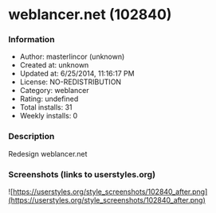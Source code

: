 # weblancer.net (102840)

### Information
- Author: masterlincor (unknown)
- Created at: unknown
- Updated at: 6/25/2014, 11:16:17 PM
- License: NO-REDISTRIBUTION
- Category: weblancer
- Rating: undefined
- Total installs: 31
- Weekly installs: 0


### Description
Redesign weblancer.net


### Screenshots (links to userstyles.org)
![https://userstyles.org/style_screenshots/102840_after.png](https://userstyles.org/style_screenshots/102840_after.png)


